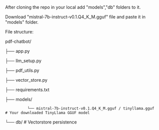 After cloning the repo in your local add "models","db" folders to it.

Download "mistral-7b-instruct-v0.1.Q4_K_M.gguf" file and paste it in "models" folder.

File structure:

pdf-chatbot/

├── app.py

├── llm_setup.py

├── pdf_utils.py

├── vector_store.py

├── requirements.txt

├── models/

              └── mistral-7b-instruct-v0.1.Q4_K_M.gguf / tinyllama.gguf   # Your downloaded TinyLlama GGUF model

└── db/                  # Vectorstore persistence
